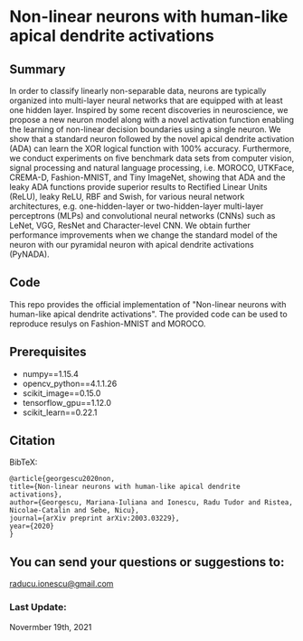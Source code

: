 # Non-linear neurons with human-like apical dendrite activations                                                                                    

## Summary

In order to classify linearly non-separable data, neurons are typically organized into multi-layer neural networks that are equipped with at least one hidden layer. Inspired by some recent discoveries in neuroscience, we propose a new neuron model along with a novel activation function enabling the learning of non-linear decision boundaries using a single neuron. We show that a standard neuron followed by the novel apical dendrite activation (ADA) can learn the XOR logical function with 100\% accuracy. Furthermore, we conduct experiments on five benchmark data sets from computer vision, signal processing  and natural language processing, i.e. MOROCO, UTKFace, CREMA-D, Fashion-MNIST, and Tiny ImageNet, showing that ADA and the leaky ADA functions provide superior results to Rectified Linear Units (ReLU), leaky ReLU, RBF and Swish, for various neural network architectures, e.g. one-hidden-layer or two-hidden-layer multi-layer perceptrons (MLPs) and convolutional neural networks (CNNs) such as LeNet, VGG, ResNet and Character-level CNN. We obtain further performance improvements when we change the standard model of the neuron with our pyramidal neuron with apical dendrite activations (PyNADA).

## Code

This repo provides the official implementation of "Non-linear neurons with human-like apical dendrite activations". The provided code can be used to reproduce resulys on Fashion-MNIST and MOROCO.

## Prerequisites
- numpy==1.15.4
- opencv_python==4.1.1.26
- scikit_image==0.15.0
- tensorflow_gpu==1.12.0 
- scikit_learn==0.22.1

## Citation

BibTeX:

    @article{georgescu2020non,
    title={Non-linear neurons with human-like apical dendrite activations},
    author={Georgescu, Mariana-Iuliana and Ionescu, Radu Tudor and Ristea, Nicolae-Catalin and Sebe, Nicu},
    journal={arXiv preprint arXiv:2003.03229},
    year={2020}
    }

## You can send your questions or suggestions to: 
raducu.ionescu@gmail.com

### Last Update:
Novermber 19th, 2021

